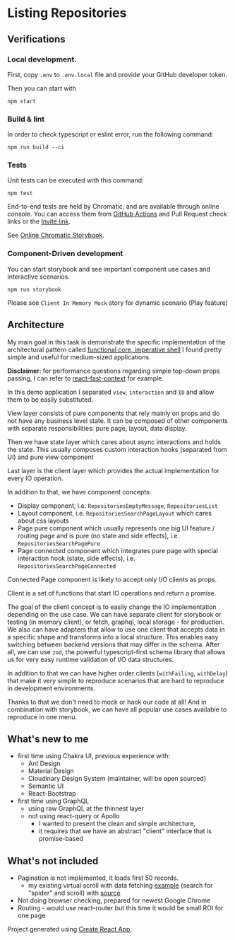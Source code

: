 # Listing Repositories

## Verifications


### Local development.

First, copy `.env` to `.env.local` file and provide your GitHub developer token.

Then you can start with 
```shell
npm start
```

### Build & lint

In order to check typescript or eslint error, run the following command:

```shell
npm run build --ci
```

### Tests

Unit tests can be executed with this command:

```shell
npm test
```

End-to-end tests are held by Chromatic, and are available through online console.
You can access them from [GitHub Actions](https://github.com/adamborowski/react-arch-demo/actions)
and Pull Request check links or the [Invite link](https://www.chromatic.com/start?inviteToken=c1f1799677414c5ea8c88c4a7fe6e323&appId=63bc6c85068cfb74e4b8240d).

See [Online Chromatic Storybook](https://www.chromatic.com/library?appId=63bc6c85068cfb74e4b8240d&branch=master).

### Component-Driven development

You can start storybook and see important component use cases and interactive scenarios.

```shell
npm run storybook
```

Please see `Client In Memory Mock` story for dynamic scenario (Play feature)

## Architecture

My main goal in this task is demonstrate the specific implementation of the architectural
pattern called [functional core, imperative shell](https://kennethlange.com/functional-core-imperative-shell/)
I found pretty simple and useful for medium-sized applications.

**Disclaimer**: for performance questions regarding simple top-down props passing, I can refer to [react-fast-context](https://github.com/adamborowski/passionware/tree/master/packages/react-fast-context) for example.

In this demo application I separated `view`, `interaction` and `IO` and allow them to be easily substituted.

View layer consists of pure components that rely mainly on props and do not have any business level state.
It can be composed of other components with separate responsibilities: pure page, layout, data display.

Then we have state layer which cares about async interactions and holds the state.
This usually composes custom interaction hooks (separated from UI) and pure view component

Last layer is the client layer which provides the actual implementation for every IO operation.

In addition to that, we have component concepts:

- Display component, i.e. `RepositoriesEmptyMessage`, `RepositoriesList`
- Layout component, i.e. `RepositoriesSearchPageLayout` which cares about css layouts
- Page pure component which usually represents one big UI feature / routing page and is pure (no state and side effects), i.e. `RepositoriesSearchPagePure`
- Page connected component which integrates pure page with special interaction hook (state, side effects), i.e. `RepositoriesSearchPageConnected`

Connected Page component is likely to accept only I/O clients as props.

Client is a set of functions that start IO operations and return a promise.

The goal of the client concept is to easily change the IO implementation depending on the use case.
We can have separate client for storybook or testing (in memory client), or fetch, graphql, local storage - for production.
We also can have adapters that allow to use one client that accepts data in a specific shape and transforms into a local structure.
This enables easy switching between backend versions that may differ in the schema.
After all, we can use `zod`, the powerful typescript-first schema library that allows us for very easy runtime validation of I/O data structures.

In addition to that we can have higher order clients (`withFailing`, `withDelay`) that make it very simple to reproduce scenarios that are hard to reproduce in development environments.

Thanks to that we don't need to mock or hack our code at all!
And in combination with storybook, we can have all popular use cases available to reproduce in one menu.



## What's new to me

- first time using Chakra UI, previous experience with:
  - Ant Design
  - Material Design
  - Cloudinary Design System (maintainer, will be open sourced)
  - Semantic UI
  - React-Bootstrap
- first time using GraphQL
  - using raw GraphQL at the thinnest layer
  - not using react-query or Apollo
    - I wanted to present the clean and simple architecture,
    - it requires that we have an abstract "client" interface that is promise-based


## What's not included

- Pagination is not implemented, it loads first 50 records.
  - my existing virtual scroll with data fetching [example](https://adamborowski.github.io/imdb-hooks/movies) (search for "spider" and scroll) with [source](https://github.com/adamborowski/imdb-hooks/tree/master/src/aspects/list)
- Not doing browser checking, prepared for newest Google Chrome
- Routing - would use react-router but this time it would be small ROI for one page


Project generated using [Create React App](https://create-react-app.dev/),